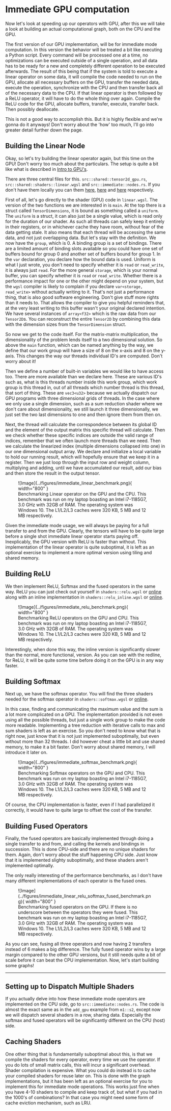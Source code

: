 # Immediate GPU computation
Now let's look at speeding up our operators with GPU, after this we will take a look at building an actual
computational graph, both on the CPU and the GPU.

The first version of our GPU implementation, will be for immediate mode computation.
In this version the behavior will be treated a bit like executing a Python script.
Every command will be processed one at a time, no optimizations can be executed outside
of a single operation, and all data has to be ready for a new and completely different
operation to be executed afterwards. The result of this being that if the system
is told to execute a linear operator on some data, it will compile the code needed
to run on the GPU, allocate all necessary buffers on the GPU, transfer the needed data,
execute the operation, synchronize with the CPU and then transfer back all of the necessary
data to the CPU. If that linear operator is then followed by a ReLU operator, it will
have to do the whole thing over again. Compile the ReLU code for the GPU,
allocate buffers, transfer, execute, transfer back. Then possibly deallocate.

This is not a good way to accomplish this. But it is highly flexible and
we're gonna do it anyways! Don't worry about the 'how' too much, I'll go into greater detail further down the page.

## Building the Linear Node
Okay, so let's try building the linear operator again, but this time on the GPU! Don't worry too much about
the particulars. The setup is quite a bit like what is described in [Intro to GPU's][6].

There are three central files for this. ```src::shared::tensor2d_gpu.rs```,
```src::shared::shaders::linear.wgsl``` and ```src::immediate::nodes.rs```.
If you don't have them locally you can them [here][0], [here][1] and [here][2] respectively.

First of all, let's go directly to the shader (GPU) code in ```linear.wgsl```.
The version of the two functions we are interested in is ```main```.
At the top there is a struct called ```TensorDimensions```, it is
bound as something called a ```uniform```. The ```uniform``` is a struct,
it can also just be a single value, which is read only for the duration of our shader.
As such all threads can safely keep it entirely in their registers, or in whichever
cache they have room, without fear of the data getting stale. It also
means that each thread will be accessing the same data, and not just overlapping
data. But let's stay with the definition. We now have the ```group```, which is 0.
A binding group is a set of bindings. There are a limited amount of binding slots
available so you could have one set of buffers bound for group 0 and another set
of buffers bound for group 1. In the ```var``` declaration, you declare how the
bound data is used. Uniform is what I just wrote, you don't need to specify whether
it is ```read``` or ```read_write```, it is always just ```read```. For the more
general ```storage```, which is your normal buffer, you can specify
whether it is ```read``` or ```read_write```. Whether there is a performance impact
for one or the other might depend on your system, but the ```wgsl``` compiler is
likely to complain if you declare ```var<storage, read_write>``` without actually
writing to it. That's not just a performance thing, that is also good software
engineering. Don't give stuff more rights than it needs to. That allows
the compiler to give you helpful reminders that, at the very least writing
to this buffer wasn't your original declared intention.
We have several instances of ```array<f32>``` which is the raw data from our
```Tensor2D```s. You can reconstruct the entire ```Tensor2D``` by combining
this data with the dimension sizes from the ```TensorDimension``` struct.

So now we get to the code itself. For the matrix-matrix multiplication, the
dimensionality of the problem lends itself to a two dimensional solution.
So above the ```main``` function, which can be named anything by the way,
we define that our work group will have a size of 8 on the x-axis and
8 on the y-axis. This changes the way our threads individual ID's are
computed. Don't worry about it!

Then we define a number of built-in variables we would like to have
access too. There are more available than we declare here.
These are various ID's such as, what is this threads number inside
this work group, which work group is this thread in, out of all threads
which number thread is this thread, that sort of thing.
These are ```vec3<u32>``` because we actually dispatch our GPU programs
with three dimensional grids of threads. In the case where we only
use a single dimension, such as a sum reduction shader where we don't
care about dimensionality, we still launch it three dimensionally,
we just set the two last dimensions to one and then ignore them from
then on.

Next, the thread will calculate the correspondence between its global
ID and the element of the output matrix this specific thread will calculate.
Then we check whether these specific indices are outside the valid range
of indices, remember that we often launch more threads than we need.
Then we calculate the linearized index (multiple dimensions collapsed into one) in our one dimensional output array.
We declare and initialize a local variable to hold our running result,
which will hopefully ensure that we keep it in a register.
Then we just loop through the input row and weight column, multiplying
and adding, until we have accumulated our result, add our bias and then
store the result in the output tensor.

<figure markdown>
![Image](../figures/immediate_linear_benchmark.png){ width="800" }
<figcaption>
Benchmarking Linear operator on the GPU and the CPU.
This benchmark was run on my laptop boasting an Intel i7-1185G7, 3.0 GHz with 32GB of RAM. The operating system was
Windows 10. The L1/L2/L3 caches were 320 KB, 5 MB and 12 MB respectively.
</figcaption>
</figure>

Given the immediate mode usage, we will always be paying for a full transfer
to and from the GPU. Clearly, the tensors will have to be quite large before
a single shot immediate linear operator starts paying off. Inexplicably,
the GPU version with ReLU is faster than without. This implementation of the
linear operator is quite suboptimal, it is left as an optional exercise to
implement a more optimal version using tiling and shared memory.

## Building ReLU
We then implement ReLU, Softmax and the fused operators in the same way. ReLU you can just check out yourself
in ```shaders::relu.wgsl``` or [online][3] along with an inline implementation in
```shaders::relu_inline.wgsl``` or [online][4].

<figure markdown>
![Image](../figures/immediate_relu_benchmark.png){ width="800" }
<figcaption>
Benchmarking ReLU operators on the GPU and CPU.
This benchmark was run on my laptop boasting an Intel i7-1185G7, 3.0 GHz with 32GB of RAM. The operating system was
Windows 10. The L1/L2/L3 caches were 320 KB, 5 MB and 12 MB respectively.
</figcaption>
</figure>

Interestingly, when done this way, the inline version is significantly slower than the normal, more functional,
version. As you can see with the redline, for ReLU, it will be quite some time before doing it on the GPU
is in any way faster.

## Building Softmax
Next up, we have the softmax operator. You will find the three shaders
needed for the softmax operator in ```shaders::softmax.wgsl``` or [online][5].

In this case, finding and communicating the maximum value and
the sum is a lot more complicated on a GPU. The implementation
provided is not even using all the possible threads, but just a
single work group to make the code more readable. Implementing
a tree reduction with iterative calls to max and sum shaders
is left as an exercise. So you don't need to know
what that is right now, just know that it is not just
implemented suboptimally, but even without more than 32 threads.
I did however cheat a little bit and use shared memory, to make it a bit faster.
Don't worry about shared memory, I will introduce it later on.

<figure markdown>
![Image](../figures/immediate_softmax_benchmark.png){ width="800" }
<figcaption>
Benchmarking Softmax operators on the GPU and CPU.
This benchmark was run on my laptop boasting an Intel i7-1185G7, 3.0 GHz with 32GB of RAM. The operating system was
Windows 10. The L1/L2/L3 caches were 320 KB, 5 MB and 12 MB respectively.
</figcaption>
</figure>

Of course, the CPU implementation is faster, even if I had parallelized it correctly, it would have to quite
large to offset the cost of the transfer.

## Building Fused Operators
Finally, the fused operators are basically implemented through doing
a single transfer to and from, and calling the kernels and bindings
in succession. This is done CPU-side and there are no unique shaders
for them. Again, don't worry about the stuff happening CPU side.
Just know that it is implemented slighty suboptimally, and
these shaders aren't implemented optimally.

The only really interesting of the performance benchmarks, as I don't have many different implementations of
each operator is the fused ones.

<figure markdown>
![Image](../figures/immediate_linear_relu_softmax_fused_benchmark.png){ width="800" }
<figcaption>
Benchmarking fused operators on the GPU. If there is no underscore between the operators they were fused.
This benchmark was run on my laptop boasting an Intel i7-1185G7, 3.0 GHz with 32GB of RAM. The operating system was
Windows 10. The L1/L2/L3 caches were 320 KB, 5 MB and 12 MB respectively.
</figcaption>
</figure>

As you can see, fusing all three operators and now having 2 transfers instead of 6 makes a big difference.
The fully fused operator wins by a large margin compared to the other GPU versions, but it still needs
quite a bit of scale before it can beat the CPU implementation. Now, let's start building some graphs!
_________________

## Setting up to Dispatch Multiple Shaders
If you actually delve into how these immediate mode operators are implemented on the CPU side,
go to ```src::immediate::nodes.rs```. The code is almost the exact same as in the ```add_gpu```
example from ```m1::s2```, except now we will dispatch several shaders in a row, sharing
data. Especially the softmax and fused operators will be significantly different on the
CPU (host) side.

## Caching Shaders
One other thing that is fundamentally suboptimal about this, is that we compile the shaders
for every operator, every time we use the operator. If you do lots of small matrix calls,
this will incur a significant overhead. Shader compilation is expensive. What you could do
instead is to cache your compiled shaders for reuse later on. This is done with the graph
implementations, but it has been left as an optional exercise for you to implement
this for immediate mode operations. This works just fine when you have 4-10 shaders to
compile and keep track of, but what if you had in the 1000's of combinations? In that
case you might need some form of cache eviction mechanism, such as LRU.

[0]: https://github.com/absorensen/the-guide/blob/main/m1_memory_hierarchies/code/computational_graphs/src/shared/tensor2d_gpu.rs
[1]: https://github.com/absorensen/the-guide/blob/main/m1_memory_hierarchies/code/computational_graphs/src/shared/shaders/linear.wgsl
[2]: https://github.com/absorensen/the-guide/blob/main/m1_memory_hierarchies/code/computational_graphs/src/immediate/nodes.rs
[3]: https://github.com/absorensen/the-guide/blob/main/m1_memory_hierarchies/code/computational_graphs/src/shared/shaders/relu.wgsl
[4]: https://github.com/absorensen/the-guide/blob/main/m1_memory_hierarchies/code/computational_graphs/src/shared/shaders/relu_inline.wgsl
[5]: https://github.com/absorensen/the-guide/blob/main/m1_memory_hierarchies/code/computational_graphs/src/shared/shaders/softmax.wgsl
[6]: https://absorensen.github.io/the-guide/m1_memory_hierarchies/s2_intro_to_gpus/
